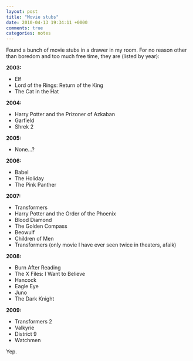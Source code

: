 ```yaml
---
layout: post
title: "Movie stubs"
date: 2010-04-13 19:34:11 +0000
comments: true
categories: notes
---
```


Found a bunch of movie stubs in a drawer in my room. For no reason other than boredom and too much free time, they are (listed by year):

**2003:**

- Elf
- Lord of the Rings: Return of the King
- The Cat in the Hat

**2004:**

- Harry Potter and the Prizoner of Azkaban
- Garfield
- Shrek 2

**2005:**

- None...?

**2006:**

- Babel
- The Holiday
- The Pink Panther

**2007:**

- Transformers
- Harry Potter and the Order of the Phoenix
- Blood Diamond
- The Golden Compass
- Beowulf
- Children of Men
- Transformers (only movie I have ever seen twice in theaters, afaik)

**2008:**

- Burn After Reading
- The X Files: I Want to Believe
- Hancock
- Eagle Eye
- Juno
- The Dark Knight

**2009:**

- Transformers 2
- Valkyrie
- District 9
- Watchmen

Yep.